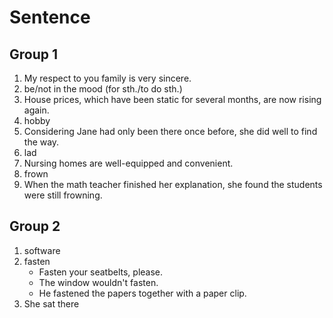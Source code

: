 # Sentence

## Group 1

1. My respect to you family is very sincere.
2. be/not in the mood (for sth./to do sth.)
3. House prices, which have been static for several months, are now rising again.
4. hobby
5. Considering Jane had only been there once before, she did well to find the way.
6. lad
7. Nursing homes are well-equipped and convenient.
8. frown
9. When the math teacher finished her explanation, she found the students were still frowning.

## Group 2

1. software
2. fasten
   - Fasten your seatbelts, please.
   - The window wouldn't fasten.
   - He fastened the papers together with a paper clip.
3. She sat there
